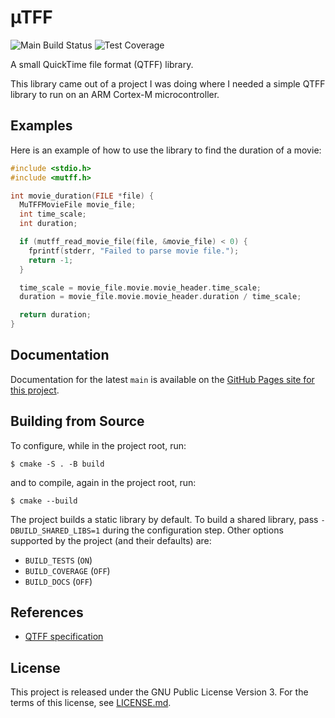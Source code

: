 # µTFF
![Main Build Status](https://github.com/frankplow/mutff/actions/workflows/build.yml/badge.svg)
![Test Coverage](https://frankplow.github.io/mutff/badges/coverage.svg)

A small QuickTime file format (QTFF) library.

This library came out of a project I was doing where I needed a simple QTFF library to run on an ARM Cortex-M microcontroller.

## Examples
Here is an example of how to use the library to find the duration of a movie:
```c
#include <stdio.h>
#include <mutff.h>

int movie_duration(FILE *file) {
  MuTFFMovieFile movie_file;
  int time_scale;
  int duration;

  if (mutff_read_movie_file(file, &movie_file) < 0) {
    fprintf(stderr, "Failed to parse movie file.");
    return -1;
  }

  time_scale = movie_file.movie.movie_header.time_scale;
  duration = movie_file.movie.movie_header.duration / time_scale;

  return duration;
}
```

## Documentation
Documentation for the latest `main` is available on the [GitHub Pages site for this project](https://frankplow.github.io/mutff).

## Building from Source
To configure, while in the project root, run:
```
$ cmake -S . -B build
```
and to compile, again in the project root, run:
```
$ cmake --build
```

The project builds a static library by default. To build a shared library, pass `-DBUILD_SHARED_LIBS=1` during the configuration step. Other options supported by the project (and their defaults) are:
* `BUILD_TESTS` (`ON`)
* `BUILD_COVERAGE` (`OFF`)
* `BUILD_DOCS` (`OFF`)

## References
* [QTFF specification](https://developer.apple.com/library/archive/documentation/QuickTime/QTFF/QTFFPreface/qtffPreface.html)

## License
This project is released under the GNU Public License Version 3. For the terms of this license, see [LICENSE.md](LICENSE.md).

